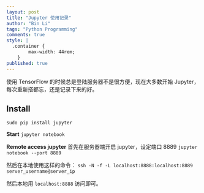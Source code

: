 ```yaml
---
layout: post
title: "Jupyter 使用记录"
author: "Bin Li"
tags: "Python Programming"
comments: true
style: |
  .container {
        max-width: 44rem;
    } 
published: true
---
```


使用 TensorFlow 的时候总是登陆服务器不是很方便，现在大多数开始 Jupyter，每次重新搭都忘，还是记录下来的好。

## Install
`sudo pip install jupyter`

**Start**
`jupyter notebook`

**Remote access jupyter**
首先在服务器端开启 jupyter，设定端口 8889
`jupyter notebook --port 8889`

然后在本地使用这样的命令：
`ssh -N -f -L localhost:8888:localhost:8889 server_username@server_ip`

然后本地用 `localhost:8888` 访问即可。

